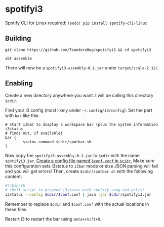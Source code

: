 # spotifyi3

Spotify CLI for Linux required: `(sudo) pip install spotify-cli-linux`

## Building

`git clone https://github.com/TsundereBug/spotifyi3 && cd spotifyi3`

`sbt assemble`

There will now be a `spotifyi3-assembly-0.1.jar` under `target/scala-2.12/`.

## Enabling

Create a new directory anywhere you want. I will be calling this directory
`$cdir`.

Find your i3 config (most likely under `~/.config/i3/config`). Set the part
with `bar` like this:
```
# Start i3bar to display a workspace bar (plus the system information i3status
# finds out, if available)
bar {
        status_command $cdir/spotbar.sh
}
```
Now copy the `spotifyi3-assembly-0.1.jar` to `$cdir` with the name
`spotifyi3.jar`.
[Create a config file
named `$conf.conf` in `$cidr`.](https://i3wm.org/i3status/manpage.html)
Make sure this configuration sets i3status to `i3bar` mode or
else JSON parsing will fail and you will get errors!
Then, create `$cdir/spotbar.sh` with the following content:
```sh
#!/bin/sh
# shell script to prepend i3status with spotify song and artist
i3status --config $cdir/$conf.conf | java -jar $cdir/spotifyi3.jar
```
Remember to replace `$cdir` and `$conf.conf` with the actual locations
in these files.

Restart i3 to restart the bar using `meta+shift+R`.
